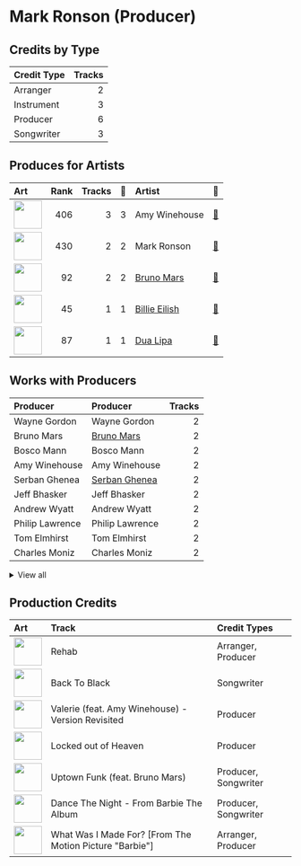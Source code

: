 # Mark Ronson (Producer)

## Credits by Type

| Credit Type | Tracks |
|:---|---:|
| Arranger | 2 |
| Instrument | 3 |
| Producer | 6 |
| Songwriter | 3 |

## Produces for Artists

| Art | Rank | Tracks | 💚 | Artist | 🔗 |
|:---|---:|---:|---:|:---|:---|
| <img src="https://i.scdn.co/image/ab6761610000e5eb2ceb023b10da17590878e88c" alt="" width="50" /> | 406 | 3 | 3 | Amy Winehouse | [🔗](https://open.spotify.com/artist/6Q192DXotxtaysaqNPy5yR) |
| <img src="https://i.scdn.co/image/ab6761610000e5eb105cc9628c315b29d299fbb4" alt="" width="50" /> | 430 | 2 | 2 | Mark Ronson | [🔗](https://open.spotify.com/artist/3hv9jJF3adDNsBSIQDqcjp) |
| <img src="https://i.scdn.co/image/ab6761610000e5ebc36dd9eb55fb0db4911f25dd" alt="" width="50" /> | 92 | 2 | 2 | [Bruno Mars](../../artists/bruno_mars/overview.md) | [🔗](https://open.spotify.com/artist/0du5cEVh5yTK9QJze8zA0C) |
| <img src="https://i.scdn.co/image/ab6761610000e5eb4a21b4760d2ecb7b0dcdc8da" alt="" width="50" /> | 45 | 1 | 1 | [Billie Eilish](../../artists/billie_eilish/overview.md) | [🔗](https://open.spotify.com/artist/6qqNVTkY8uBg9cP3Jd7DAH) |
| <img src="https://i.scdn.co/image/ab6761610000e5eb0c68f6c95232e716f0abee8d" alt="" width="50" /> | 87 | 1 | 1 | [Dua Lipa](../../artists/dua_lipa/overview.md) | [🔗](https://open.spotify.com/artist/6M2wZ9GZgrQXHCFfjv46we) |

## Works with Producers

| Producer | Producer | Tracks |
|:---|:---|---:|
| Wayne Gordon | Wayne Gordon | 2 |
| Bruno Mars | [Bruno Mars](../bruno_mars/overview.md) | 2 |
| Bosco Mann | Bosco Mann | 2 |
| Amy Winehouse | Amy Winehouse | 2 |
| Serban Ghenea | [Serban Ghenea](../serban_ghenea/overview.md) | 2 |
| Jeff Bhasker | Jeff Bhasker | 2 |
| Andrew Wyatt | Andrew Wyatt | 2 |
| Philip Lawrence | Philip Lawrence | 2 |
| Tom Elmhirst | Tom Elmhirst | 2 |
| Charles Moniz | Charles Moniz | 2 |


<details>
<summary>View all</summary>

| Producer | Producer | Tracks |
|:---|:---|---:|
| Chris Elliott | Chris Elliott | 2 |
| Taz Mattar | Taz Mattar | 1 |
| Dom Morley | Dom Morley | 1 |
| Derek Pacuk | Derek Pacuk | 1 |
| Matthew Stevens | Matthew Stevens | 1 |
| Riccardo Damian | Riccardo Damian | 1 |
| Charlie Wilson | Charlie Wilson | 1 |
| Robert Wilson | Robert Wilson | 1 |
| Boyan Chowdhury | Boyan Chowdhury | 1 |
| Vaughan Merrick | Vaughan Merrick | 1 |
| Abi Harding | Abi Harding | 1 |
| Lonnie Simmons | Lonnie Simmons | 1 |
| Emile Haynie | Emile Haynie | 1 |
| Devin Nakao | Devin Nakao | 1 |
| Billie Eilish | [Billie Eilish](../billie_eilish/overview.md) | 1 |
| Inaam Haq | Inaam Haq | 1 |
| Russell Pritchard | Russell Pritchard | 1 |
| Ari Levine | Ari Levine | 1 |
| Alex Venguer | Alex Venguer | 1 |
| FINNEAS | [FINNEAS](../finneas/overview.md) | 1 |
| Devon Gallaspy | Devon Gallaspy | 1 |
| The Smeezingtons | The Smeezingtons | 1 |
| Sean Payne | Sean Payne | 1 |
| Boo Mitchell | Boo Mitchell | 1 |
| Ken Lewis | Ken Lewis | 1 |
| Brandon Bost | Brandon Bost | 1 |
| Picard Brothers | Picard Brothers | 1 |
| Trinidad James | Trinidad James | 1 |
| Dave McCabe | Dave McCabe | 1 |
| Manny Marroquin | [Manny Marroquin](../manny_marroquin/overview.md) | 1 |
| Cameron Gower Poole | Cameron Gower Poole | 1 |
| Caroline Ailin | Caroline Ailin | 1 |
| Rudolph Taylor | Rudolph Taylor | 1 |
| Dua Lipa | Dua Lipa | 1 |
| alalal | alalal | 1 |
| Ronnie Wilson | Ronnie Wilson | 1 |
| Josh Blair | Josh Blair | 1 |
| Rob Kinelski | [Rob Kinelski](../rob_kinelski/overview.md) | 1 |

</details>


## Production Credits

| Art | Track | Credit Types |
|:---|:---|:---|
| <img src="https://i.scdn.co/image/ab67616d0000b2738f52f321140e4a76ea720c52" alt="" width="50" /> | Rehab | Arranger, Producer |
| <img src="https://i.scdn.co/image/ab67616d0000b2738f52f321140e4a76ea720c52" alt="" width="50" /> | Back To Black | Songwriter |
| <img src="https://i.scdn.co/image/ab67616d0000b273b63bc9378aa07542c6db43d6" alt="" width="50" /> | Valerie (feat. Amy Winehouse) - Version Revisited | Producer |
| <img src="https://i.scdn.co/image/ab67616d0000b273926f43e7cce571e62720fd46" alt="" width="50" /> | Locked out of Heaven | Producer |
| <img src="https://i.scdn.co/image/ab67616d0000b273e419ccba0baa8bd3f3d7abf2" alt="" width="50" /> | Uptown Funk (feat. Bruno Mars) | Producer, Songwriter |
| <img src="https://i.scdn.co/image/ab67616d0000b2737dd3ba455ee3390cb55b0192" alt="" width="50" /> | Dance The Night - From Barbie The Album | Producer, Songwriter |
| <img src="https://i.scdn.co/image/ab67616d0000b273ed317ec13d3de9e01fb99c9e" alt="" width="50" /> | What Was I Made For? [From The Motion Picture "Barbie"] | Arranger, Producer |